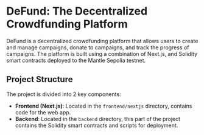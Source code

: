 # DeFund: The Decentralized Crowdfunding Platform

DeFund is a decentralized crowdfunding platform that allows users to create and manage campaigns, donate to campaigns, and track the progress of campaigns. The platform is built using a combination of Next.js, and Solidity smart contracts deployed to the Mantle Sepolia testnet.

## Project Structure

The project is divided into 2 key components:

- **Frontend (Next.js)**: Located in the `frontend/nextjs` directory, contains code for the web app.
- **Backend**: Located in the `backend` directory, this part of the project contains the Solidity smart contracts and scripts for deployment.


